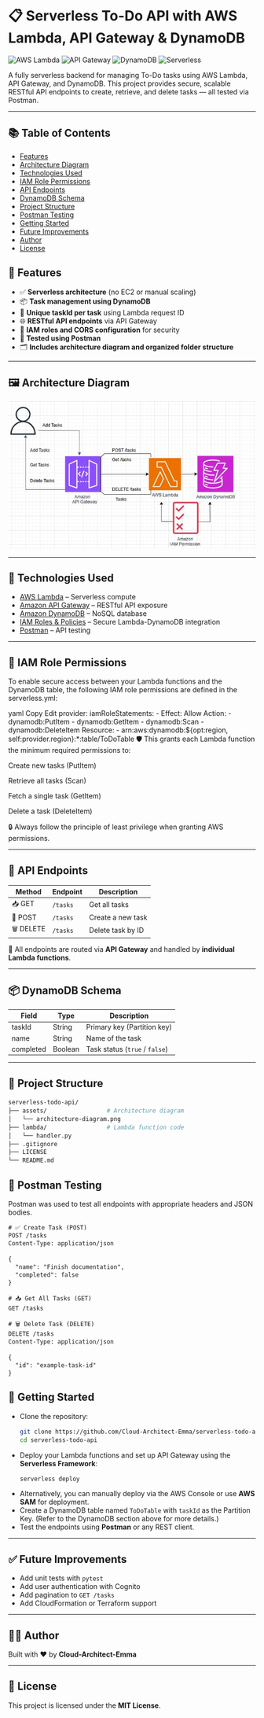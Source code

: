 # 📋 Serverless To-Do API with AWS Lambda, API Gateway & DynamoDB

![AWS Lambda](https://img.shields.io/badge/AWS-Lambda-orange?logo=awslambda&logoColor=white)
![API Gateway](https://img.shields.io/badge/AWS-API_Gateway-blueviolet?logo=amazon-aws&logoColor=white)
![DynamoDB](https://img.shields.io/badge/AWS-DynamoDB-blue?logo=amazon-dynamodb&logoColor=white)
![Serverless](https://img.shields.io/badge/Architecture-Serverless-success?logo=serverless&logoColor=white)

A fully serverless backend for managing To-Do tasks using AWS Lambda, API Gateway, and DynamoDB. This project provides secure, scalable RESTful API endpoints to create, retrieve, and delete tasks — all tested via Postman.

---
## 📚 Table of Contents

- [Features](#-features)
- [Architecture Diagram](#️-architecture-diagram)
- [Technologies Used](#-technologies-used)
- [IAM Role Permissions](#-iam-role-permissions)
- [API Endpoints](#api-endpoints)
- [DynamoDB Schema](#-dynamodb-schema)
- [Project Structure](#-project-structure)
- [Postman Testing](#-postman-testing)
- [Getting Started](#-getting-started)
- [Future Improvements](#-future-improvements)
- [Author](#-author)
- [License](#-license)

## 📌 Features

- ✅ **Serverless architecture** (no EC2 or manual scaling)
- 📦 **Task management using DynamoDB**
- 🧠 **Unique taskId per task** using Lambda request ID
- 🌐 **RESTful API endpoints** via API Gateway
- 🔐 **IAM roles and CORS configuration** for security
- 🧪 **Tested using Postman**
- 🗂️ **Includes architecture diagram and organized folder structure**

---

## 🖼️ Architecture Diagram

![Architecture Diagram](./assets/architecture-diagram.JPG)

---

## 🚀 Technologies Used

- [AWS Lambda](https://aws.amazon.com/lambda/) – Serverless compute  
- [Amazon API Gateway](https://aws.amazon.com/api-gateway/) – RESTful API exposure  
- [Amazon DynamoDB](https://aws.amazon.com/dynamodb/) – NoSQL database  
- [IAM Roles & Policies](https://docs.aws.amazon.com/IAM/latest/UserGuide/access_policies.html) – Secure Lambda-DynamoDB integration  
- [Postman](https://www.postman.com/) – API testing 

---

## 📜 IAM Role Permissions
To enable secure access between your Lambda functions and the DynamoDB table, the following IAM role permissions are defined in the serverless.yml:

yaml
Copy
Edit
provider:
  iamRoleStatements:
    - Effect: Allow
      Action:
        - dynamodb:PutItem
        - dynamodb:GetItem
        - dynamodb:Scan
        - dynamodb:DeleteItem
      Resource:
        - arn:aws:dynamodb:${opt:region, self:provider.region}:*:table/ToDoTable
🛡️ This grants each Lambda function the minimum required permissions to:

Create new tasks (PutItem)

Retrieve all tasks (Scan)

Fetch a single task (GetItem)

Delete a task (DeleteItem)

🔒 Always follow the principle of least privilege when granting AWS permissions.

---

## 📡 API Endpoints

| Method | Endpoint | Description         |
|--------|----------|---------------------|
| 📥 GET    | `/tasks`   | Get all tasks       |
| 📝 POST   | `/tasks`   | Create a new task   |
| 🗑️ DELETE | `/tasks`   | Delete task by ID   |

🔄 All endpoints are routed via **API Gateway** and handled by **individual Lambda functions**.

---

## 📦 DynamoDB Schema

| Field     | Type    | Description                      |
|-----------|---------|----------------------------------|
| taskId    | String  | Primary key (Partition key)      |
| name      | String  | Name of the task                 |
| completed | Boolean | Task status (`true` / `false`)   |

---

## 📁 Project Structure

```bash
serverless-todo-api/
├── assets/                 # Architecture diagram
│   └── architecture-diagram.png
├── lambda/                 # Lambda function code
│   └── handler.py
├── .gitignore
├── LICENSE
└── README.md
```

## 🧪 Postman Testing

Postman was used to test all endpoints with appropriate headers and JSON bodies.

```http
# ✅ Create Task (POST)
POST /tasks
Content-Type: application/json

{
  "name": "Finish documentation",
  "completed": false
}

# 📥 Get All Tasks (GET)
GET /tasks

# 🗑️ Delete Task (DELETE)
DELETE /tasks
Content-Type: application/json

{
  "id": "example-task-id"
}
```
## 📌 Getting Started

- Clone the repository:
    ```bash
    git clone https://github.com/Cloud-Architect-Emma/serverless-todo-api.git
    cd serverless-todo-api
    ```
- Deploy your Lambda functions and set up API Gateway using the **Serverless Framework**:
    ```bash
    serverless deploy
    ```
- Alternatively, you can manually deploy via the AWS Console or use **AWS SAM** for deployment.
- Create a DynamoDB table named `ToDoTable` with `taskId` as the Partition Key. (Refer to the DynamoDB section above for more details.)
- Test the endpoints using **Postman** or any REST client.


---

## ✅ Future Improvements

- Add unit tests with `pytest`  
- Add user authentication with Cognito  
- Add pagination to `GET /tasks`  
- Add CloudFormation or Terraform support


---

## 👨‍💻 Author
Built with ❤️ by **Cloud-Architect-Emma**


---

## 📜 License
This project is licensed under the **MIT License**.
